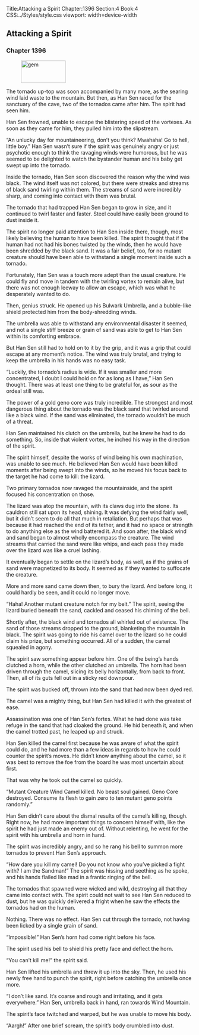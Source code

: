 Title:Attacking a Spirit 
Chapter:1396 
Section:4 
Book:4 
CSS:../Styles/style.css 
viewport: width=device-width
  
## Attacking a Spirit
### Chapter 1396
  
<figure>
	<img src="../Images/gem.gif" alt="gem" id="gem" width="120" height="60" />
</figure>
  

  
The tornado up-top was soon accompanied by many more, as the searing wind laid waste to the mountain. But then, as Han Sen raced for the sanctuary of the cave, two of the tornados came after him. The spirit had seen him.

Han Sen frowned, unable to escape the blistering speed of the vortexes. As soon as they came for him, they pulled him into the slipstream.

“An unlucky day for mountaineering, don’t you think? Mwahaha! Go to hell, little boy.” Han Sen wasn’t sure if the spirit was genuinely angry or just psychotic enough to think the ravaging winds were humorous, but he was seemed to be delighted to watch the bystander human and his baby get swept up into the tornado.

Inside the tornado, Han Sen soon discovered the reason why the wind was black. The wind itself was not colored, but there were streaks and streams of black sand twirling within them. The streams of sand were incredibly sharp, and coming into contact with them was brutal.

The tornado that had trapped Han Sen began to grow in size, and it continued to twirl faster and faster. Steel could have easily been ground to dust inside it.

The spirit no longer paid attention to Han Sen inside there, though, most likely believing the human to have been killed. The spirit thought that if the human had not had his bones twisted by the winds, then he would have been shredded by the black sand. It was a fair belief, too, for no mutant creature should have been able to withstand a single moment inside such a tornado.

Fortunately, Han Sen was a touch more adept than the usual creature. He could fly and move in tandem with the twirling vortex to remain alive, but there was not enough leeway to allow an escape, which was what he desperately wanted to do.

Then, genius struck. He opened up his Bulwark Umbrella, and a bubble-like shield protected him from the body-shredding winds.

The umbrella was able to withstand any environmental disaster it seemed, and not a single stiff breeze or grain of sand was able to get to Han Sen within its comforting embrace.

But Han Sen still had to hold on to it by the grip, and it was a grip that could escape at any moment’s notice. The wind was truly brutal, and trying to keep the umbrella in his hands was no easy task.

“Luckily, the tornado’s radius is wide. If it was smaller and more concentrated, I doubt I could hold on for as long as I have,” Han Sen thought. There was at least one thing to be grateful for, as sour as the ordeal still was.

The power of a gold geno core was truly incredible. The strongest and most dangerous thing about the tornado was the black sand that twirled around like a black wind. If the sand was eliminated, the tornado wouldn’t be much of a threat.

Han Sen maintained his clutch on the umbrella, but he knew he had to do something. So, inside that violent vortex, he inched his way in the direction of the spirit.

The spirit himself, despite the works of wind being his own machination, was unable to see much. He believed Han Sen would have been killed moments after being swept into the winds, so he moved his focus back to the target he had come to kill: the lizard.

Two primary tornados now ravaged the mountainside, and the spirit focused his concentration on those.

The lizard was atop the mountain, with its claws dug into the stone. Its cauldron still sat upon its head, shining. It was defying the wind fairly well, but it didn’t seem to do all that much in retaliation. But perhaps that was because it had reached the end of its tether, and it had no space or strength to do anything else as the wind battered it. And soon after, the black wind and sand began to almost wholly encompass the creature. The wind streams that carried the sand were like whips, and each pass they made over the lizard was like a cruel lashing.

It eventually began to settle on the lizard’s body, as well, as if the grains of sand were magnetized to its body. It seemed as if they wanted to suffocate the creature.

More and more sand came down then, to bury the lizard. And before long, it could hardly be seen, and it could no longer move.

“Haha! Another mutant creature notch for my belt.” The spirit, seeing the lizard buried beneath the sand, cackled and ceased his chiming of the bell.

Shortly after, the black wind and tornados all whirled out of existence. The sand of those streams dropped to the ground, blanketing the mountain in black. The spirit was going to ride his camel over to the lizard so he could claim his prize, but something occurred. All of a sudden, the camel squealed in agony.

The spirit saw something appear before him. One of the being’s hands clutched a horn, while the other clutched an umbrella. The horn had been driven through the camel, slicing its belly horizontally, from back to front. Then, all of its guts fell out in a sticky red downpour.

The spirit was bucked off, thrown into the sand that had now been dyed red.

The camel was a mighty thing, but Han Sen had killed it with the greatest of ease.

Assassination was one of Han Sen’s fortes. What he had done was take refuge in the sand that had cloaked the ground. He hid beneath it, and when the camel trotted past, he leaped up and struck.

Han Sen killed the camel first because he was aware of what the spirit could do, and he had more than a few ideas in regards to how he could counter the spirit’s moves. He didn’t know anything about the camel, so it was best to remove the foe from the board he was most uncertain about first.

That was why he took out the camel so quickly.

“Mutant Creature Wind Camel killed. No beast soul gained. Geno Core destroyed. Consume its flesh to gain zero to ten mutant geno points randomly.”

Han Sen didn’t care about the dismal results of the camel’s killing, though. Right now, he had more important things to concern himself with, like the spirit he had just made an enemy out of. Without relenting, he went for the spirit with his umbrella and horn in hand.

The spirit was incredibly angry, and so he rang his bell to summon more tornados to prevent Han Sen’s approach.

“How dare you kill my camel! Do you not know who you’ve picked a fight with? I am the Sandman!” The spirit was hissing and seething as he spoke, and his hands flailed like mad in a frantic ringing of the bell.

The tornados that spawned were wicked and wild, destroying all that they came into contact with. The spirit could not wait to see Han Sen reduced to dust, but he was quickly delivered a fright when he saw the effects the tornados had on the human.

Nothing. There was no effect. Han Sen cut through the tornado, not having been licked by a single grain of sand.

“Impossible!” Han Sen’s horn had come right before his face.

The spirit used his bell to shield his pretty face and deflect the horn.

“You can’t kill me!” the spirit said.

Han Sen lifted his umbrella and threw it up into the sky. Then, he used his newly free hand to punch the spirit, right before catching the umbrella once more.

“I don’t like sand. It’s coarse and rough and irritating, and it gets everywhere.” Han Sen, umbrella back in hand, ran towards Wind Mountain.

The spirit’s face twitched and warped, but he was unable to move his body.

“Aargh!” After one brief scream, the spirit’s body crumbled into dust.